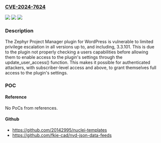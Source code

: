 ### [CVE-2024-7624](https://cve.mitre.org/cgi-bin/cvename.cgi?name=CVE-2024-7624)
![](https://img.shields.io/static/v1?label=Product&message=Zephyr%20Project%20Manager&color=blue)
![](https://img.shields.io/static/v1?label=Version&message=*%3C%3D%203.3.101%20&color=brighgreen)
![](https://img.shields.io/static/v1?label=Vulnerability&message=CWE-285%20Improper%20Authorization&color=brighgreen)

### Description

The Zephyr Project Manager plugin for WordPress is vulnerable to limited privilege escalation in all versions up to, and including, 3.3.101. This is due to the plugin not properly checking a users capabilities before allowing them to enable access to the plugin's settings through the update_user_access() function. This makes it possible for authenticated attackers, with subscriber-level access and above, to grant themselves full access to the plugin's settings.

### POC

#### Reference
No PoCs from references.

#### Github
- https://github.com/20142995/nuclei-templates
- https://github.com/fkie-cad/nvd-json-data-feeds

